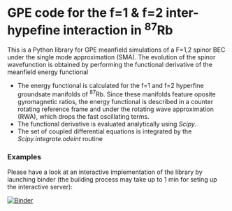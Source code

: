 # GPE code for the f=1 & f=2 inter-hypefine interaction in <sup>87</sup>Rb

This is a Python library for GPE meanfield simulations of a F=1,2 spinor BEC under the single mode approximation (SMA). The evolution of the spinor wavefunction is obtained by performing the functional derivative of the meanfield energy functional 
* The energy functional is calculated for the f=1 and f=2 hyperfine groundsate manifolds of <sup>87</sup>Rb. Since these manifolds feature oposite gyromagnetic ratios, the energy functional is described in a counter rotating reference frame and under the rotating wave approximation (RWA), which drops the fast oscillating terms.  
* The functional derivative is evaluated analytically using _Scipy_.
* The set of coupled differential equations is integrated by the _Scipy.integrate.odeint_ routine

### Examples
Please have a look at an interactive implementation of the library by launching binder (the building process may take up to 1 min for seting up the interactive server):

[![Binder](https://mybinder.org/badge_logo.svg)](https://mybinder.org/v2/gh/gkpau/GPE_SMA_F12/master?filepath=GPE%20SMA%20F1F2%20example.ipynb)






